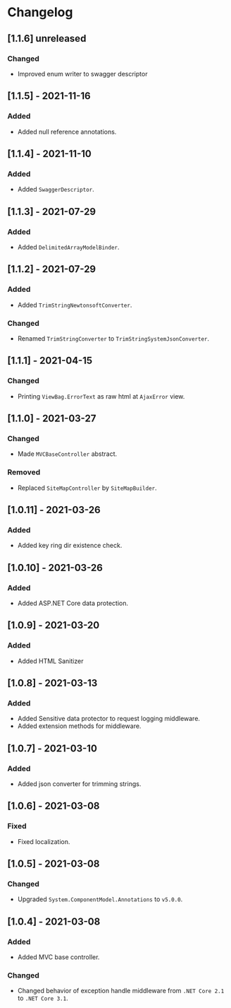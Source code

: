 # Changelog

## [1.1.6] unreleased

### Changed

- Improved enum writer to swagger descriptor

## [1.1.5] - 2021-11-16

### Added

- Added null reference annotations.

## [1.1.4] - 2021-11-10

### Added

- Added `SwaggerDescriptor`.

## [1.1.3] - 2021-07-29

### Added

- Added `DelimitedArrayModelBinder`.

## [1.1.2] - 2021-07-29

### Added

- Added `TrimStringNewtonsoftConverter`.

### Changed

- Renamed `TrimStringConverter` to `TrimStringSystemJsonConverter`.

## [1.1.1] - 2021-04-15

### Changed

- Printing `ViewBag.ErrorText` as raw html at `AjaxError` view.

## [1.1.0] - 2021-03-27

### Changed

- Made `MVCBaseController` abstract.

### Removed

- Replaced `SiteMapController` by `SiteMapBuilder`.

## [1.0.11] - 2021-03-26

### Added

- Added key ring dir existence check.

## [1.0.10] - 2021-03-26

### Added

- Added ASP.NET Core data protection.

## [1.0.9] - 2021-03-20

### Added

- Added HTML Sanitizer

## [1.0.8] - 2021-03-13

### Added

- Added Sensitive data protector to request logging middleware.
- Added extension methods for middleware.

## [1.0.7] - 2021-03-10

### Added

- Added json converter for trimming strings.

## [1.0.6] - 2021-03-08

### Fixed

- Fixed localization.

## [1.0.5] - 2021-03-08

### Changed

- Upgraded `System.ComponentModel.Annotations` to `v5.0.0`.

## [1.0.4] - 2021-03-08

### Added

- Added MVC base controller.

### Changed

- Changed behavior of exception handle middleware from `.NET Core 2.1` to `.NET Core 3.1`.
